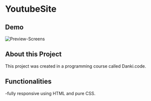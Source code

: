 # YoutubeSite 
## Demo
![Preview-Screens](https://github.com/devWeslei/YoutubeSite/blob/main/assets/youtube-example.gif)


## About this Project

This project was created in a programming course called Danki.code.


## Functionalities
-fully responsive using HTML and pure CSS.
